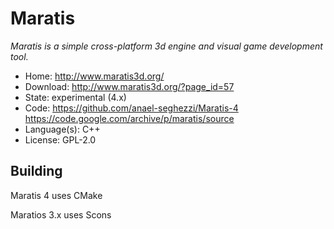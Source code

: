 # Maratis

_Maratis is a simple cross-platform 3d engine and visual game development tool._

- Home: http://www.maratis3d.org/
- Download: http://www.maratis3d.org/?page_id=57
- State: experimental (4.x)
- Code: https://github.com/anael-seghezzi/Maratis-4 https://code.google.com/archive/p/maratis/source
- Language(s): C++
- License: GPL-2.0

## Building

Maratis 4 uses CMake

Maratios 3.x uses Scons

